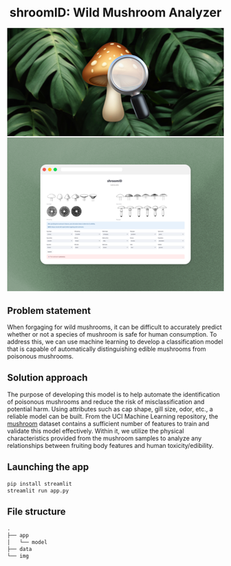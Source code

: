 <h1 align="center">shroomID: Wild Mushroom Analyzer</h1>

<p align="center">
    <img src='./img/preview.png?'>
    <img src='./img/mockup.png?'>
</p>

## Problem statement
When forgaging for wild mushrooms, it can be difficult to accurately predict whether or not a species of mushroom is safe for human consumption. To address this, we can use machine learning to develop a classification model that is capable of automatically distinguishing edible mushrooms from poisonous mushrooms.

## Solution approach
The purpose of developing this model is to help automate the identification of poisonous mushrooms and reduce the risk of misclassification and potential harm. Using attributes such as cap shape, gill size, odor, etc., a reliable model can be built. From the UCI Machine Learning repository, the [mushroom](https://archive.ics.uci.edu/dataset/73/mushroom) dataset contains a sufficient number of features to train and validate this model effectively. Within it, we utilize the physical characteristics provided from the mushroom samples to analyze any relationships between fruiting body features and human toxicity/edibility.

## Launching the app
```
pip install streamlit
streamlit run app.py
```

## File structure
    .
    ├── app
    │   └── model
    ├── data
    └── img
  
